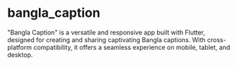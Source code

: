 # bangla_caption
"Bangla Caption" is a versatile and responsive app built with Flutter, designed for creating and sharing captivating Bangla captions. With cross-platform compatibility, it offers a seamless experience on mobile, tablet, and desktop.
